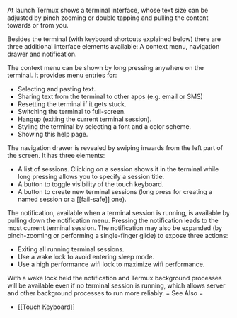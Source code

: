 At launch Termux shows a terminal interface, whose text size can be adjusted by pinch zooming or double tapping and pulling the content towards or from you.

Besides the terminal (with keyboard shortcuts explained below) there are three additional interface elements available: A context menu, navigation drawer and notification.

The context menu can be shown by long pressing anywhere on the terminal. It provides menu entries for:

* Selecting and pasting text.
* Sharing text from the terminal to other apps (e.g. email or SMS)
* Resetting the terminal if it gets stuck.
* Switching the terminal to full-screen.
* Hangup (exiting the current terminal session).
* Styling the terminal by selecting a font and a color scheme.
* Showing this help page.

The navigation drawer is revealed by swiping inwards from the left part of the screen. It has three elements:

* A list of sessions. Clicking on a session shows it in the terminal while long pressing allows you to specify a session title.
* A button to toggle visibility of the touch keyboard.
* A button to create new terminal sessions (long press for creating a named session or a [[fail-safe]] one).

The notification, available when a terminal session is running, is available by pulling down the notification menu. Pressing the notification leads to the most current terminal session. The notification may also be expanded (by pinch-zooming or performing a single-finger glide) to expose three actions:

* Exiting all running terminal sessions.
* Use a wake lock to avoid entering sleep mode.
* Use a high performance wifi lock to maximize wifi performance.

With a wake lock held the notification and Termux background processes will be available even if no terminal session is running, which allows server and other background processes to run more reliably.
= See Also =
* [[Touch Keyboard]]

